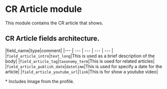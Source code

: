 # CR Article module

This module contains the CR article that shows.

## CR Article fields architecture.

|field_name|type|comment|
|--- | --- | --- | --- | --- |
|`field_article_intro`|`text_long`|This is used as a brief description of the body|
|`field_article_tag`|`taxonomy_term`|This is used for related articles|
|`field_article_publish_date`|`datetime`|This is used for specify a date for the article|
|`field_article_youtube_url`|`link`|This is for show a youtube video|

\* Includes Image from the profile.
